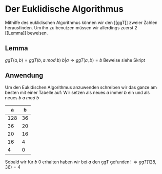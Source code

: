 # Der Euklidische Algorithmus
Mithilfe des euklidischen Algorithmus können wir den [[ggT]] zweier Zahlen herausfinden.
Um ihn zu benutzen müssen wir allerdings zuerst 2 [[Lemma]] beweisen.

## Lemma
$ggT(a,b) = ggT(b, a \ mod \ b)$
$b|a\Longrightarrow ggT(a,b)=b$
Beweise siehe Skript

## Anwendung
Um den Eukldischen Algorithmus anzuwenden schreiben wir das ganze am besten mit einer Tabelle auf:
Wir setzen als neues $a$ immer $b$ ein und als neues $b$ $a \ mod \ b$

| a   | b   |
| --- | --- |
| 128 | 36  |
| 36  | 20  |
| 20  | 16  |
| 16  | 4   |
| 4   | 0   | 

Sobald wir für $b$ $0$ erhalten haben wir bei $a$ den ggT gefunden!
$\Rightarrow ggT(128,36)=4$